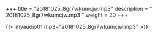 +++
title = "20181025_8gr7wkumcjw.mp3"
description = " 20181025_8gr7wkumcjw.mp3 "
weight = 20
+++

{{< myaudio01 mp3="20181025_8gr7wkumcjw.mp3" >}}

